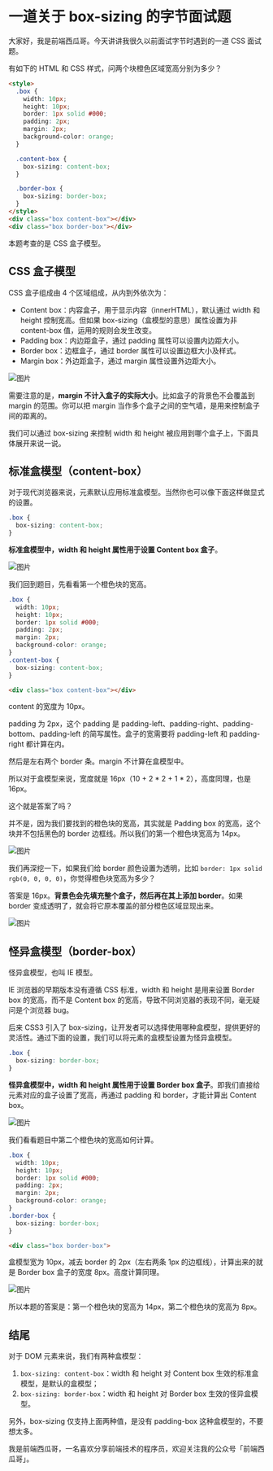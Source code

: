 # 一道关于 box-sizing 的字节面试题

大家好，我是前端西瓜哥。今天讲讲我很久以前面试字节时遇到的一道 CSS 面试题。

有如下的 HTML 和 CSS 样式，问两个块橙色区域宽高分别为多少？

```html
<style>
  .box {
    width: 10px;
    height: 10px;
    border: 1px solid #000;
    padding: 2px;
    margin: 2px;
    background-color: orange;
  }

  .content-box {
    box-sizing: content-box;
  }

  .border-box {
    box-sizing: border-box;
  }
</style>
<div class="box content-box"></div>
<div class="box border-box"></div>
```

本题考查的是 CSS 盒子模型。

## CSS 盒子模型

CSS 盒子组成由 4 个区域组成，从内到外依次为：

-   Content box：内容盒子，用于显示内容（innerHTML），默认通过 width 和 height 控制宽高。但如果 box-sizing（盒模型的意思）属性设置为非 content-box 值，运用的规则会发生改变。
-   Padding box：内边距盒子，通过 padding 属性可以设置内边距大小。
-   Border box：边框盒子，通过 border 属性可以设置边框大小及样式。
-   Margin box：外边距盒子，通过 margin 属性设置外边距大小。

![图片](https://p3-juejin.byteimg.com/tos-cn-i-k3u1fbpfcp/dd08a85e12a84d789a1d61d64cc0bb29~tplv-k3u1fbpfcp-zoom-1.image)

需要注意的是，**margin 不计入盒子的实际大小**。比如盒子的背景色不会覆盖到 margin 的范围。你可以把 margin 当作多个盒子之间的空气墙，是用来控制盒子间的距离的。

我们可以通过 box-sizing 来控制 width 和 height 被应用到哪个盒子上，下面具体展开来说一说。

## 标准盒模型（content-box）

对于现代浏览器来说，元素默认应用标准盒模型。当然你也可以像下面这样做显式的设置。

```css
.box {
  box-sizing: content-box;
}
```

**标准盒模型中，width 和 height 属性用于设置 Content box 盒子**。

![图片](https://p3-juejin.byteimg.com/tos-cn-i-k3u1fbpfcp/7ddde19fb80d4d04a75ec2ebb9822b82~tplv-k3u1fbpfcp-zoom-1.image)

我们回到题目，先看看第一个橙色块的宽高。

```css
.box {
  width: 10px;
  height: 10px;
  border: 1px solid #000;
  padding: 2px;
  margin: 2px;
  background-color: orange;
}
.content-box {
  box-sizing: content-box;
}
```

```html
<div class="box content-box"></div>
```

content 的宽度为 10px。

padding 为 2px，这个 padding 是 padding-left、padding-right、padding-bottom、padding-left 的简写属性。盒子的宽需要将 padding-left 和 padding-right 都计算在内。

然后是左右两个 border 条。margin 不计算在盒模型中。

所以对于盒模型来说，宽度就是 16px（10 + 2 * 2 + 1 * 2），高度同理，也是 16px。

这个就是答案了吗？

并不是，因为我们要找到的橙色块的宽高，其实就是 Padding box 的宽高，这个块并不包括黑色的 border 边框线。所以我们的第一个橙色块宽高为 14px。

![图片](https://p3-juejin.byteimg.com/tos-cn-i-k3u1fbpfcp/492c46e9ffe34a238f052d3875cb1ef0~tplv-k3u1fbpfcp-zoom-1.image)

我们再深挖一下，如果我们给 border 颜色设置为透明，比如 `border: 1px solid rgb(0, 0, 0, 0)`，你觉得橙色块宽高为多少？

答案是 16px。**背景色会先填充整个盒子，然后再在其上添加 border**。如果 border 变成透明了，就会将它原本覆盖的部分橙色区域显现出来。

![图片](https://p3-juejin.byteimg.com/tos-cn-i-k3u1fbpfcp/808e4e2603434556969c24c06fa2d1c6~tplv-k3u1fbpfcp-zoom-1.image)

## 怪异盒模型（border-box）

怪异盒模型，也叫 IE 模型。

IE 浏览器的早期版本没有遵循 CSS 标准，width 和 height 是用来设置 Border box 的宽高，而不是 Content box 的宽高，导致不同浏览器的表现不同，毫无疑问是个浏览器 bug。

后来 CSS3 引入了 box-sizing，让开发者可以选择使用哪种盒模型，提供更好的灵活性。通过下面的设置，我们可以将元素的盒模型设置为怪异盒模型。

```css
.box {
  box-sizing: border-box;
}
```

**怪异盒模型中，width 和 height 属性用于设置 Border box 盒子**。即我们直接给元素对应的盒子设置了宽高，再通过 padding 和 border，才能计算出 Content box。

![图片](https://p3-juejin.byteimg.com/tos-cn-i-k3u1fbpfcp/00453503f1fc435399c2768b2b2a0f44~tplv-k3u1fbpfcp-zoom-1.image)

我们看看题目中第二个橙色块的宽高如何计算。

```css
.box {
  width: 10px;
  height: 10px;
  border: 1px solid #000;
  padding: 2px;
  margin: 2px;
  background-color: orange;
}
.border-box {
  box-sizing: border-box;
}
```

```html
<div class="box border-box">
```

盒模型宽为 10px，减去 border 的 2px（左右两条 1px 的边框线），计算出来的就是 Border box 盒子的宽度 8px。高度计算同理。

![图片](https://p3-juejin.byteimg.com/tos-cn-i-k3u1fbpfcp/ffb54dda158d450fafbd6df7b588c4fa~tplv-k3u1fbpfcp-zoom-1.image)

所以本题的答案是：第一个橙色块的宽高为 14px，第二个橙色块的宽高为 8px。

## 结尾

对于 DOM 元素来说，我们有两种盒模型：

1.  `box-sizing: content-box`：width 和 height 对 Content box 生效的标准盒模型，是默认的盒模型；
1.  `box-sizing: border-box`：width 和 height 对 Border box 生效的怪异盒模型。

另外，box-sizing 仅支持上面两种值，是没有 padding-box 这种盒模型的，不要想太多。

我是前端西瓜哥，一名喜欢分享前端技术的程序员，欢迎关注我的公众号「前端西瓜哥」。